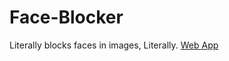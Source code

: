 # Face-Blocker
Literally blocks faces in images, Literally.
[Web App](https://share.streamlit.io/advaithca/face-blocker/main/main.py)